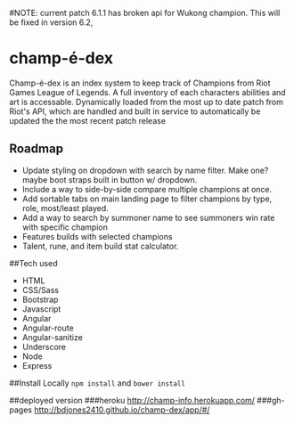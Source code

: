 #NOTE:
current patch 6.1.1 has broken api for Wukong champion.   This will be fixed in version 6.2,  


# champ-é-dex
  Champ-é-dex is an index system to keep track of Champions from Riot Games League of Legends.  A full inventory of each characters
  abilities and art is accessable.  Dynamically loaded from the most up to date patch from Riot's API, which are handled and built in service to automatically be updated the the most recent patch release

## Roadmap
*   Update styling on dropdown with search by name filter.   Make one? maybe boot straps built in button w/ dropdown.
*   Include a way to side-by-side compare multiple champions at once.
*   Add sortable tabs on main landing page to filter champions by type, role, most/least played.
*   Add a way to search by summoner name to see summoners win rate with specific champion
*   Features builds with selected champions
*   Talent, rune, and item build stat calculator.

##Tech used
*   HTML
*   CSS/Sass
*   Bootstrap
*   Javascript
*   Angular
*   Angular-route
*   Angular-sanitize
*   Underscore
*   Node
*   Express

##Install Locally
```npm install```
and
```bower install```

##deployed version
###heroku
http://champ-info.herokuapp.com/
###gh-pages
http://bdjones2410.github.io/champ-dex/app/#/
